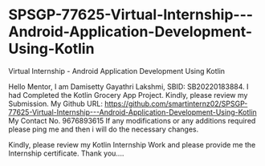 # SPSGP-77625-Virtual-Internship---Android-Application-Development-Using-Kotlin
Virtual Internship - Android Application Development Using Kotlin

Hello Mentor, I am Damisetty Gayathri Lakshmi, SBID: SB20220183884. I had Completed the Kotlin Grocery App Project. Kindly, please review my Submission.
My Github URL: https://github.com/smartinternz02/SPSGP-77625-Virtual-Internship---Android-Application-Development-Using-Kotlin
My Contact No. 9676893615
If any modifications or any additions required please ping me and then i will do the necessary changes.

Kindly, please review my Kotlin Internship Work and please provide me the Internship certificate.
Thank you....
